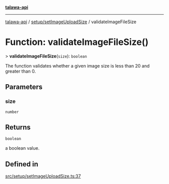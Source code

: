 [**talawa-api**](../../../README.md)

***

[talawa-api](../../../modules.md) / [setup/setImageUploadSize](../README.md) / validateImageFileSize

# Function: validateImageFileSize()

\> **validateImageFileSize**(`size`): `boolean`

The function validates whether a given image size is less than 20 and greater than 0.

## Parameters

### size

`number`

## Returns

`boolean`

a boolean value.

## Defined in

[src/setup/setImageUploadSize.ts:37](https://github.com/PalisadoesFoundation/talawa-api/blob/3a5276aff43f5de4f7fab3ec9683a420dcdc7a06/src/setup/setImageUploadSize.ts#L37)
